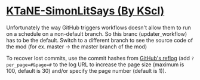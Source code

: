 # [KTaNE-SimonLitSays (By KScl)](https://github.com/KScl/KTaNE-SimonLitSays)

Unfortunately the way GitHub triggers workflows doesn't allow them to run on a schedule on a non-default branch. So this branc (updater_workflow) has to be the default. Switch to a different branch to see the source code of the mod (for ex. master -> the master branch of the mod)

To recover lost commits, use the commit hashes from [GitHub's reflog](https://api.github.com/repos/KtaneModules/KTaNE-SimonLitSays-KScl/events) (add `?per_page=#&page=#` to the log URL to increase the page size (maximum is 100, default is 30) and/or specify the page number (default is 1)).
